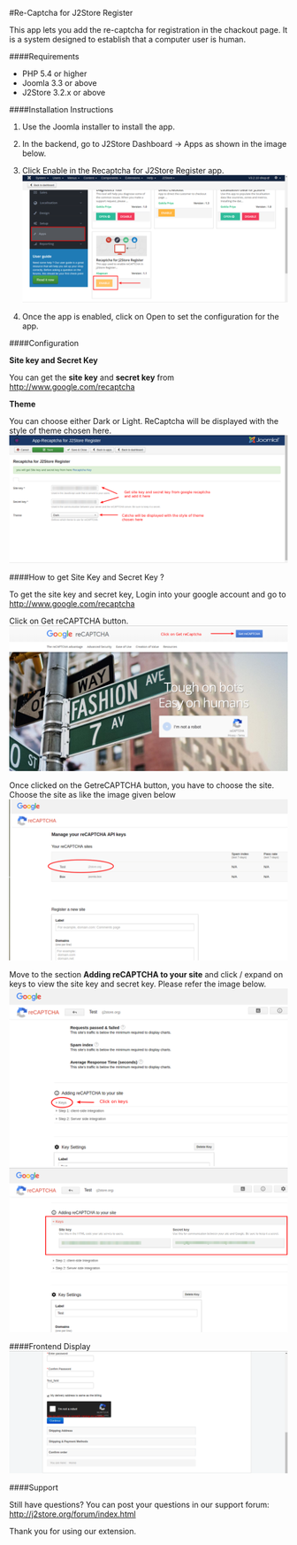 #Re-Captcha for J2Store Register

This app lets you add the re-captcha for registration in the chackout page. It is a system designed to establish that a computer user is human.

####Requirements

* PHP 5.4 or higher
* Joomla 3.3 or above
* J2Store 3.2.x or above

####Installation Instructions

1. Use the Joomla installer to install the app.

2. In the backend, go to J2Store Dashboard -> Apps as shown in the image below.

3. Click Enable in the Recaptcha for J2Store Register app.
![](assets/images/recaptch_enable.png)

4. Once the app is enabled, click on Open to set the configuration for the app.

####Configuration

**Site key and Secret Key**

  You can get the **site key** and **secret key** from http://www.google.com/recaptcha
  
**Theme**

  You can choose either Dark or Light. ReCaptcha will be displayed with the style of theme chosen here.
  ![](assets/images/recaptcha_parameters.png)
  
####How to get Site Key and Secret Key ?

To get the site key and secret key, Login into your google account and go to http://www.google.com/recaptcha

Click on Get reCAPTCHA button.
![](assets/images/recaptcha_getcaptcha.png)

Once clicked on the GetreCAPTCHA button, you have to choose the site. Choose the site as like the image given below
![](assets/images/recaptcha_sites.png)

Move to the section **Adding reCAPTCHA to your site** and click / expand on keys to view the site key and secret key. Please refer the image below.
![](assets/images/recaptcha_select_keys.png)
![](assets/images/recaptcha_view_keys.png)

####Frontend Display
![](assets/images/recaptcha_frontend.png)

####Support

Still have questions? You can post your questions in our support forum: http://j2store.org/forum/index.html

Thank you for using our extension.